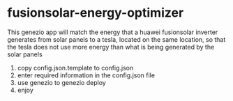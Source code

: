 # fusionsolar-energy-optimizer

This genezio app will match the energy that a huawei fusionsolar inverter generates from solar panels to a tesla, located on the same location, so that the tesla does not use more energy than what is being generated by the solar panels

1. copy config.json.template to config.json
2. enter required information in the config.json file
3. use genezio to genezio deploy
4. enjoy
